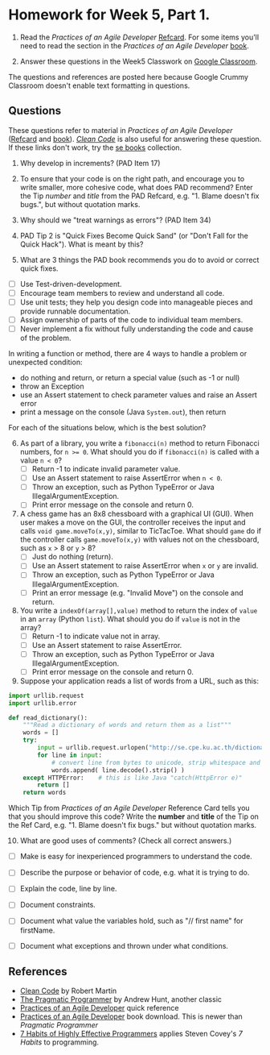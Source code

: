 # Homework for Week 5, Part 1.

1. Read the *Practices of an Agile Developer* [Refcard][pad-refcard].  For some items you'll need to read the section in the *Practices of an Agile Developer* [book][pad].

2. Answer these questions in the Week5 Classwork on [Google Classroom][google-classroom].

The questions and references are posted here because
Google Crummy Classroom doesn't enable text formatting in questions.

## Questions

These questions refer to material in *Practices of an Agile Developer* ([Refcard][pad-refcard] and [book][pad]). *[Clean Code][clean-code]* is also useful for answering these question.
If these links don't work, try the [se books][sebooks] collection.

1. Why develop in increments? (PAD Item 17)

2. To ensure that your code is on the right path, and encourage you to write smaller, more cohesive code, what does PAD recommend?  Enter the Tip *number* and *title* from the PAD Refcard, e.g. "1. Blame doesn't fix bugs.", but without quotation marks.

3. Why should we "treat warnings as errors"? (PAD Item 34)

4. PAD Tip 2 is "Quick Fixes Become Quick Sand" (or "Don't Fall for the Quick Hack").  What is meant by this?

5. What are 3 things the PAD book recommends you do to avoid or correct quick fixes.
  - [ ] Use Test-driven-development.
  - [ ] Encourage team members to review and understand all code.
  - [ ] Use unit tests; they help you design code into manageable pieces and provide runnable documentation.
  - [ ] Assign ownership of parts of the code to individual team members.
  - [ ] Never implement a fix without fully understanding the code and cause of the problem.

In writing a function or method, there are 4 ways to handle a problem or unexpected condition:

   - do nothing and return, or return a special value (such as -1 or null) 
   - throw an Exception
   - use an Assert statement to check parameter values and raise an Assert error
   - print a message on the console (Java `System.out`), then return

For each of the situations below, which is the best solution?

6. As part of a library, you write a `fibonacci(n)` method to return Fibonacci numbers, for `n >= 0`. 
What should you do if `fibonacci(n)` is called with a value `n < 0`?
   - [ ] Return -1 to indicate invalid parameter value.
   - [ ] Use an Assert statement to raise AssertError when `n < 0`.
   - [ ] Throw an exception, such as Python TypeError or Java IllegalArgumentException.
   - [ ] Print error message on the console and return 0.

7. A chess game has an 8x8 chessboard with a graphical UI (GUI).  When user makes a move on the GUI, the controller receives the input and calls `void game.moveTo(x,y)`, similar to TicTacToe.  What should `game` do if the controller calls `game.moveTo(x,y)` with values not on the chessboard, such as `x` > 8 or `y` > 8?
   - [ ] Just do nothing (return). 
   - [ ] Use an Assert statement to raise AssertError when `x` or `y` are invalid.
   - [ ] Throw an exception, such as Python TypeError or Java IllegalArgumentException.
   - [ ] Print an error message (e.g. "Invalid Move") on the console and return.

8. You write a `indexOf(array[],value)` method to return the index of `value` 
in an `array` (Python `list`). What should you do if `value` is not in the array?
   - [ ] Return -1 to indicate value not in array.
   - [ ] Use an Assert statement to raise AssertError.
   - [ ] Throw an exception, such as Python TypeError or Java IllegalArgumentException.
   - [ ] Print error message on the console and return 0.

9. Suppose your application reads a list of words from a URL, such as this:
```python
import urllib.request
import urllib.error

def read_dictionary():
    """Read a dictionary of words and return them as a list"""
    words = []
    try:
        input = urllib.request.urlopen("http://se.cpe.ku.ac.th/dictionary.txxxt")
        for line in input:
            # convert line from bytes to unicode, strip whitespace and newline
            words.append( line.decode().strip() )
    except HTTPError:    # this is like Java "catch(HttpError e)"
        return []
    return words
```
Which Tip from *Practices of an Agile Developer* Reference Card tells you that you should improve this code?  Write the **number** and **title** of the Tip on the Ref Card, e.g. "1. Blame doesn't fix bugs." but without quotation marks.

10. What are good uses of comments? (Check all correct answers.)
  - [ ] Make is easy for inexperienced programmers to understand the code.
  - [ ] Describe the purpose or behavior of code, e.g. what it is trying to do.
  - [ ] Explain the code, line by line.
  - [ ] Document constraints.
  - [ ] Document what value the variables hold, such as "// first name" for firstName.
  - [ ] Document what exceptions and thrown under what conditions.


## References

* [Clean Code][clean-code] by Robert Martin
* [The Pragmatic Programmer][pragmatic-programmer] by Andrew Hunt, another classic
* [Practices of an Agile Developer][pad-refcard] quick reference
* [Practices of an Agile Developer][pad] book download. This is newer than *Pragmatic Programmer*
* [7 Habits of Highly Effective Programmers][7-habits-programmer] applies Steven Covey's *7 Habits* to programming.

<!-- the references in this file.  They won't appear in formatted output. -->

[sebooks]: https://se.cpe.ku.ac.th/doc/books/Programming/
[clean-code]: http://www.investigatii.md/uploads/resurse/Clean_Code.pdf "Clean Code by Robert Martin"
[pad-refcard]: https://media.pragprog.com/titles/pad/PAD-pulloutcard.pdf "Practices of an Agile Developer Quick Reference"
[pad]: https://github.com/mart0/Useful-materials---books-presentations-ant-etc./raw/master/Others/Practices%20of%20an%20Agile%20Developer.pdf "Practices of an Agile Developer, on Github"
[pragmatic-programmer]: https://www.nceclusters.no/globalassets/filer/nce/diverse/the-pragmatic-programmer.pdf "The Pragmatic Programmer by Andrew Hunt"
[7-habits-programmer]: https://simpleprogrammer.com/7-habits-highly-effective-programmers/ "7 Habits of Highly Effective Programmers"
[google-classroom]: https://classroom.google.com/u/0/c/MTQ5OTI2OTQ3MTJa "Classroom for ISP2018"
